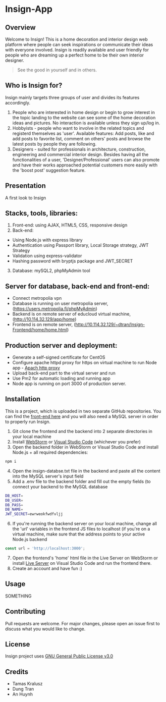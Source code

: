 # Insign-App
## Overview
Welcome to Insign! This is a home decoration and interior design web platform where people can seek inspirations or communicate their ideas with everyone involved. Insign is readily available and user friendly for people who are dreaming up a perfect home to be their own interior designer.
> See the good in yourself and in others.

## Who is Insign for?
Insign mainly targets three groups of user and divides its features accordingly.
1. People who are interested in home design or begin to grow interest in the topic landing to the website can see some of the home decoration ideas and pictures. No interaction is available unless they sign up/log in.
2. Hobbyists - people who want to involve in the related topics and registerd themselves as 'user'. Available features: Add posts, like and add posts to favorite list, comment on others' posts and browse the latest posts by people they are following.
3. Designers - suited for professionals in architecture, construction, engineering and commercial interior design. Besides having all the functionalities of a user, 'Designer/Professional' users can also promote and have their works approached potential customers more easily with the 'boost post' suggestion feature.

## Presentation
A first look to Insign
<!-- Add a screenshot of a working app with some nice post display from database -->

## Stacks, tools, libraries:
1. Front-end: using AJAX, HTML5, CSS, responsive design
2. Back-end: 
- Using Node.js with express library 
- Authentication using Passport library, Local Storage strategy, JWT Strategy
- Validation using express-validator 
- Hashing password with bryptjs package and JWT_SECRET
3. Database: mySQL2, phpMyAdmin tool

## Server for database, back-end and front-end:
- Connect metropolia vpn 
- Database is running on user metropolia server, (https://users.metropolia.fi/phpMyAdmin)
- Backend is on remote server of educloud virtual machine, (http://10.114.32.129/app/home)
- Frontend is on remote server, (http://10.114.32.129/~dtran/Insign-Frontend/home/home.html)

## Production server and deployment:
- Generate a self-signed certificate for CentOS
- Configure apache httpd proxy for https on virtual machine to run Node app - [Apach http proxy](https://github.com/ilkkamtk/wop/blob/master/week5.md)
- Upload back-end part to the virtual server and run
- Use Pm2 for automatic loading and running app
- Node app is running on port 3000 of production server.
## Installation

This is a project, which is uploaded in two separate GitHub repositories. You can find the [front-end here](https://github.com/pdung1989/Insign-Frontend) and you will also need a MySQL server in order to properly run Insign.

1. Git clone the frontend and the backend into 2 separate directories in your local machine
2. Install [WebStorm](https://www.jetbrains.com/webstorm/) or [Visual Studio Code](https://code.visualstudio.com/) (whichever you prefer)
3. Open the backend folder in WebStorm or Visual Studio Code and install Node.js + all required dependencies:
```bash
npm i
```
4. Open the insign-databse.txt file in the backend and paste all the content into the MySQL server's input field
5. Add a .env file to the backend folder and fill out the empty fields (to connect your backend to the MySQL database
```bash
DB_HOST=
DB_USER=
DB_PASS=
DB_NAME=
JWT_SECRET=ewrweokfwdfvljj
```
6. If you're running the backend server on your local machine, change all the 'url' variables in the frontend JS files to localhost (if you're on a virtual machine, make sure that the address points to your active Node.js backend
```javascript
const url = 'http://localhost:3000';
```
7. Open the frontend's 'home' html file in the Live Server on WebStorm or install [Live Server](https://marketplace.visualstudio.com/items?itemName=ritwickdey.LiveServer) on Visual Studio Code and run the frontend there.
8. Create an account and have fun :)
 
## Usage

SOMETHING

## Contributing
Pull requests are welcome. For major changes, please open an issue first to discuss what you would like to change.

## License
Insign project uses [GNU General Public License v3.0](https://www.gnu.org/licenses/gpl-3.0.en.html)

## Credits
- Tamas Kralusz
- Dung Tran
- An Huynh
